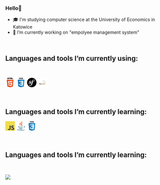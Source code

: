 ### Hello👋

<!--
**Michal-Bienek/Michal-Bienek** is a ✨ _special_ ✨ repository because its `README.md` (this file) appears on your GitHub profile.

Here are some ideas to get you started:

- 🔭 I’m currently working on ...
- 🌱 I’m currently learning ...
- 👯 I’m looking to collaborate on ...
- 🤔 I’m looking for help with ...
- 💬 Ask me about ...
- 📫 How to reach me: ...
- 😄 Pronouns: ...
- ⚡ Fun fact: ...
-->
- 🎓 I'm studying computer science at the University of Economics in Katowice
- 🔭 I’m currently working on "empolyee management system"
<br>
<h2><b>Languages and tools I’m currently using: </b></h2>
<br>
<p><img heigt="30" width="30" src="https://raw.githubusercontent.com/github/explore/80688e429a7d4ef2fca1e82350fe8e3517d3494d/topics/html/html.png"/>
  <img heigt="30" width="30" src="https://raw.githubusercontent.com/github/explore/80688e429a7d4ef2fca1e82350fe8e3517d3494d/topics/css/css.png"/>
  <img heigt="30" width="30" src="https://raw.githubusercontent.com/github/explore/d0c5a5e31e1776ad62379ef5f6b703bcf107d3a3/topics/symfony/symfony.png"/>
  <img heigt="30" width="30" src="https://raw.githubusercontent.com/github/explore/80688e429a7d4ef2fca1e82350fe8e3517d3494d/topics/mysql/mysql.png"/>
  </p>
  <br>
  <h2><b>Languages and tools I’m currently learning: </b></h2>
  <p>
  <img heigt="30" width="30" src="https://raw.githubusercontent.com/github/explore/80688e429a7d4ef2fca1e82350fe8e3517d3494d/topics/javascript/javascript.png"/>
  <img heigt="30" width="30" src="https://raw.githubusercontent.com/github/explore/80688e429a7d4ef2fca1e82350fe8e3517d3494d/topics/java/java.png"/>
  <img heigt="30" width="30" src="https://raw.githubusercontent.com/github/explore/80688e429a7d4ef2fca1e82350fe8e3517d3494d/topics/css/css.png"/>
  </p>
<br>
  <h2><b>Languages and tools I’m currently learning: </b></h2>
  <br>
  <p>
  <img heigt="30" width="30" src="https://camo.githubusercontent.com/a63f9aebbb8c4ae92704dc14d054ab572d5ce2299958318ac8996bd82b4c67cd/68747470733a2f2f75706c6f61642e77696b696d656469612e6f72672f77696b6970656469612f636f6d6d6f6e732f7468756d622f372f37612f435f53686172705f6c6f676f2e7376672f37363870782d435f53686172705f6c6f676f2e7376672e706e67"/>
  </p>
  

